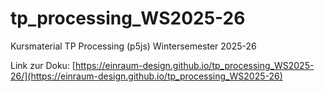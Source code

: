 # tp_processing_WS2025-26
Kursmaterial TP Processing (p5js) Wintersemester 2025-26

Link zur Doku: [https://einraum-design.github.io/tp_processing_WS2025-26/](https://einraum-design.github.io/tp_processing_WS2025-26)
